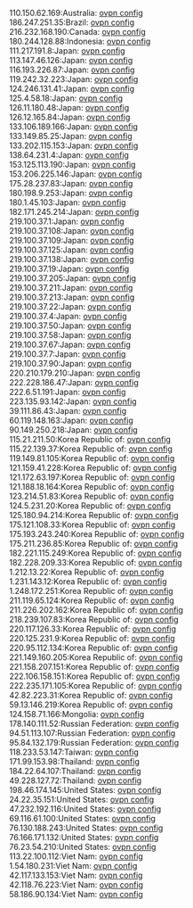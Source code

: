 110.150.62.169:Australia: [ovpn config](vpn/110_150_62_169.ovpn)  
186.247.251.35:Brazil: [ovpn config](vpn/186_247_251_35.ovpn)  
216.232.168.190:Canada: [ovpn config](vpn/216_232_168_190.ovpn)  
180.244.128.88:Indonesia: [ovpn config](vpn/180_244_128_88.ovpn)  
111.217.191.8:Japan: [ovpn config](vpn/111_217_191_8.ovpn)  
113.147.46.126:Japan: [ovpn config](vpn/113_147_46_126.ovpn)  
116.193.226.87:Japan: [ovpn config](vpn/116_193_226_87.ovpn)  
119.242.32.223:Japan: [ovpn config](vpn/119_242_32_223.ovpn)  
124.246.131.41:Japan: [ovpn config](vpn/124_246_131_41.ovpn)  
125.4.58.18:Japan: [ovpn config](vpn/125_4_58_18.ovpn)  
126.11.180.48:Japan: [ovpn config](vpn/126_11_180_48.ovpn)  
126.12.165.84:Japan: [ovpn config](vpn/126_12_165_84.ovpn)  
133.106.189.166:Japan: [ovpn config](vpn/133_106_189_166.ovpn)  
133.149.85.25:Japan: [ovpn config](vpn/133_149_85_25.ovpn)  
133.202.115.153:Japan: [ovpn config](vpn/133_202_115_153.ovpn)  
138.64.231.4:Japan: [ovpn config](vpn/138_64_231_4.ovpn)  
153.125.113.190:Japan: [ovpn config](vpn/153_125_113_190.ovpn)  
153.206.225.146:Japan: [ovpn config](vpn/153_206_225_146.ovpn)  
175.28.237.83:Japan: [ovpn config](vpn/175_28_237_83.ovpn)  
180.198.9.253:Japan: [ovpn config](vpn/180_198_9_253.ovpn)  
180.1.45.103:Japan: [ovpn config](vpn/180_1_45_103.ovpn)  
182.171.245.214:Japan: [ovpn config](vpn/182_171_245_214.ovpn)  
219.100.37.1:Japan: [ovpn config](vpn/219_100_37_1.ovpn)  
219.100.37.108:Japan: [ovpn config](vpn/219_100_37_108.ovpn)  
219.100.37.109:Japan: [ovpn config](vpn/219_100_37_109.ovpn)  
219.100.37.125:Japan: [ovpn config](vpn/219_100_37_125.ovpn)  
219.100.37.138:Japan: [ovpn config](vpn/219_100_37_138.ovpn)  
219.100.37.19:Japan: [ovpn config](vpn/219_100_37_19.ovpn)  
219.100.37.205:Japan: [ovpn config](vpn/219_100_37_205.ovpn)  
219.100.37.211:Japan: [ovpn config](vpn/219_100_37_211.ovpn)  
219.100.37.213:Japan: [ovpn config](vpn/219_100_37_213.ovpn)  
219.100.37.22:Japan: [ovpn config](vpn/219_100_37_22.ovpn)  
219.100.37.4:Japan: [ovpn config](vpn/219_100_37_4.ovpn)  
219.100.37.50:Japan: [ovpn config](vpn/219_100_37_50.ovpn)  
219.100.37.58:Japan: [ovpn config](vpn/219_100_37_58.ovpn)  
219.100.37.67:Japan: [ovpn config](vpn/219_100_37_67.ovpn)  
219.100.37.7:Japan: [ovpn config](vpn/219_100_37_7.ovpn)  
219.100.37.90:Japan: [ovpn config](vpn/219_100_37_90.ovpn)  
220.210.179.210:Japan: [ovpn config](vpn/220_210_179_210.ovpn)  
222.228.186.47:Japan: [ovpn config](vpn/222_228_186_47.ovpn)  
222.6.51.191:Japan: [ovpn config](vpn/222_6_51_191.ovpn)  
223.135.93.142:Japan: [ovpn config](vpn/223_135_93_142.ovpn)  
39.111.86.43:Japan: [ovpn config](vpn/39_111_86_43.ovpn)  
60.119.148.163:Japan: [ovpn config](vpn/60_119_148_163.ovpn)  
90.149.250.218:Japan: [ovpn config](vpn/90_149_250_218.ovpn)  
115.21.211.50:Korea Republic of: [ovpn config](vpn/115_21_211_50.ovpn)  
115.22.139.37:Korea Republic of: [ovpn config](vpn/115_22_139_37.ovpn)  
119.149.81.105:Korea Republic of: [ovpn config](vpn/119_149_81_105.ovpn)  
121.159.41.228:Korea Republic of: [ovpn config](vpn/121_159_41_228.ovpn)  
121.172.63.197:Korea Republic of: [ovpn config](vpn/121_172_63_197.ovpn)  
121.188.18.164:Korea Republic of: [ovpn config](vpn/121_188_18_164.ovpn)  
123.214.51.83:Korea Republic of: [ovpn config](vpn/123_214_51_83.ovpn)  
124.5.231.20:Korea Republic of: [ovpn config](vpn/124_5_231_20.ovpn)  
125.180.94.214:Korea Republic of: [ovpn config](vpn/125_180_94_214.ovpn)  
175.121.108.33:Korea Republic of: [ovpn config](vpn/175_121_108_33.ovpn)  
175.193.243.240:Korea Republic of: [ovpn config](vpn/175_193_243_240.ovpn)  
175.211.236.85:Korea Republic of: [ovpn config](vpn/175_211_236_85.ovpn)  
182.221.115.249:Korea Republic of: [ovpn config](vpn/182_221_115_249.ovpn)  
182.228.209.33:Korea Republic of: [ovpn config](vpn/182_228_209_33.ovpn)  
1.212.13.22:Korea Republic of: [ovpn config](vpn/1_212_13_22.ovpn)  
1.231.143.12:Korea Republic of: [ovpn config](vpn/1_231_143_12.ovpn)  
1.248.172.251:Korea Republic of: [ovpn config](vpn/1_248_172_251.ovpn)  
211.119.65.124:Korea Republic of: [ovpn config](vpn/211_119_65_124.ovpn)  
211.226.202.162:Korea Republic of: [ovpn config](vpn/211_226_202_162.ovpn)  
218.239.107.83:Korea Republic of: [ovpn config](vpn/218_239_107_83.ovpn)  
220.117.126.33:Korea Republic of: [ovpn config](vpn/220_117_126_33.ovpn)  
220.125.231.9:Korea Republic of: [ovpn config](vpn/220_125_231_9.ovpn)  
220.95.112.134:Korea Republic of: [ovpn config](vpn/220_95_112_134.ovpn)  
221.149.160.205:Korea Republic of: [ovpn config](vpn/221_149_160_205.ovpn)  
221.158.207.151:Korea Republic of: [ovpn config](vpn/221_158_207_151.ovpn)  
222.106.158.151:Korea Republic of: [ovpn config](vpn/222_106_158_151.ovpn)  
222.235.171.105:Korea Republic of: [ovpn config](vpn/222_235_171_105.ovpn)  
42.82.223.31:Korea Republic of: [ovpn config](vpn/42_82_223_31.ovpn)  
59.13.146.219:Korea Republic of: [ovpn config](vpn/59_13_146_219.ovpn)  
124.158.71.166:Mongolia: [ovpn config](vpn/124_158_71_166.ovpn)  
178.140.111.52:Russian Federation: [ovpn config](vpn/178_140_111_52.ovpn)  
94.51.113.107:Russian Federation: [ovpn config](vpn/94_51_113_107.ovpn)  
95.84.132.179:Russian Federation: [ovpn config](vpn/95_84_132_179.ovpn)  
118.233.53.147:Taiwan: [ovpn config](vpn/118_233_53_147.ovpn)  
171.99.153.98:Thailand: [ovpn config](vpn/171_99_153_98.ovpn)  
184.22.64.107:Thailand: [ovpn config](vpn/184_22_64_107.ovpn)  
49.228.127.72:Thailand: [ovpn config](vpn/49_228_127_72.ovpn)  
198.46.174.145:United States: [ovpn config](vpn/198_46_174_145.ovpn)  
24.22.35.151:United States: [ovpn config](vpn/24_22_35_151.ovpn)  
47.232.192.116:United States: [ovpn config](vpn/47_232_192_116.ovpn)  
69.116.61.100:United States: [ovpn config](vpn/69_116_61_100.ovpn)  
76.130.188.243:United States: [ovpn config](vpn/76_130_188_243.ovpn)  
76.166.171.132:United States: [ovpn config](vpn/76_166_171_132.ovpn)  
76.23.54.210:United States: [ovpn config](vpn/76_23_54_210.ovpn)  
113.22.100.112:Viet Nam: [ovpn config](vpn/113_22_100_112.ovpn)  
1.54.180.231:Viet Nam: [ovpn config](vpn/1_54_180_231.ovpn)  
42.117.133.153:Viet Nam: [ovpn config](vpn/42_117_133_153.ovpn)  
42.118.76.223:Viet Nam: [ovpn config](vpn/42_118_76_223.ovpn)  
58.186.90.134:Viet Nam: [ovpn config](vpn/58_186_90_134.ovpn)  
